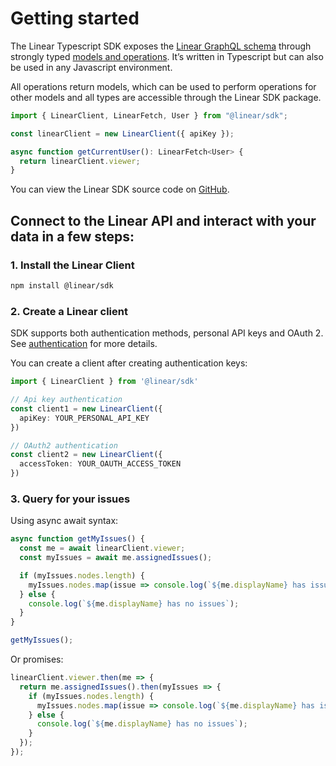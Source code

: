# Getting started

The Linear Typescript SDK exposes the [Linear GraphQL schema](https://github.com/linear/linear/blob/master/packages/sdk/src/schema.graphql) through strongly typed [models and operations](https://github.com/linear/linear/blob/master/packages/sdk/src/_generated_sdk.ts). It’s written in Typescript but can also be used in any Javascript environment.

All operations return models, which can be used to perform operations for other models and all types are accessible through the Linear SDK package.

```ts
import { LinearClient, LinearFetch, User } from "@linear/sdk";

const linearClient = new LinearClient({ apiKey });

async function getCurrentUser(): LinearFetch<User> {
  return linearClient.viewer;
}
```

You can view the Linear SDK source code on [GitHub](https://github.com/linear/linear/tree/master/packages/sdk).

## Connect to the Linear API and interact with your data in a few steps:

### 1. Install the Linear Client

```sh
npm install @linear/sdk
```

### 2. Create a Linear client

SDK supports both authentication methods, personal API keys and OAuth 2. See [authentication](https://linear.app/developers/graphql#authentication) for more details.

You can create a client after creating authentication keys:

```ts
import { LinearClient } from '@linear/sdk'

// Api key authentication
const client1 = new LinearClient({
  apiKey: YOUR_PERSONAL_API_KEY
})

// OAuth2 authentication
const client2 = new LinearClient({
  accessToken: YOUR_OAUTH_ACCESS_TOKEN
})
```

### 3. Query for your issues

Using async await syntax:

```ts
async function getMyIssues() {
  const me = await linearClient.viewer;
  const myIssues = await me.assignedIssues();

  if (myIssues.nodes.length) {
    myIssues.nodes.map(issue => console.log(`${me.displayName} has issue: ${issue.title}`));
  } else {
    console.log(`${me.displayName} has no issues`);
  }
}

getMyIssues();
```

Or promises:

```ts
linearClient.viewer.then(me => {
  return me.assignedIssues().then(myIssues => {
    if (myIssues.nodes.length) {
      myIssues.nodes.map(issue => console.log(`${me.displayName} has issue: ${issue.title}`));
    } else {
      console.log(`${me.displayName} has no issues`);
    }
  });
});
```